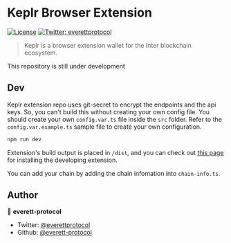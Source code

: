# Keplr Browser Extension
[![License](https://img.shields.io/badge/License-Apache%202.0-blue.svg)](https://opensource.org/licenses/Apache-2.0)
[![Twitter: everettprotocol](https://img.shields.io/twitter/follow/everettprotocol.svg?style=social)](https://twitter.com/everettprotocol)

> Keplr is a browser extension wallet for the Inter blockchain ecosystem.
>
This repository is still under development

## Dev
Keplr extension repo uses git-secret to encrypt the endpoints and the api keys. So, you can't build this without creating your own config file. You should create your own `config.var.ts` file inside the `src` folder. Refer to the `config.var.example.ts` sample file to create your own configuration.
```sh
npm run dev
``` 
Extension's build output is placed in `/dist`, and you can check out [this page](https://developer.chrome.com/extensions/getstarted) for installing the developing extension.  

You can add your chain by adding the chain infomation into `chain-info.ts`. 

## Author

👤 **everett-protocol**

* Twitter: [@everettprotocol](https://twitter.com/everettprotocol)
* Github: [@everett-protocol](https://github.com/everett-protocol)
